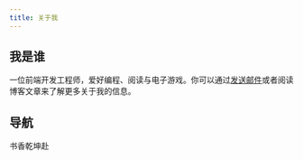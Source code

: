 ```yaml
---
title: 关于我
---
```


## 我是谁

一位前端开发工程师，爱好编程、阅读与电子游戏。你可以通过[发送邮件](mailto:chunqiuyiyu@outlook.com)或者阅读博客文章来了解更多关于我的信息。

## 导航

书香乾坤赴

